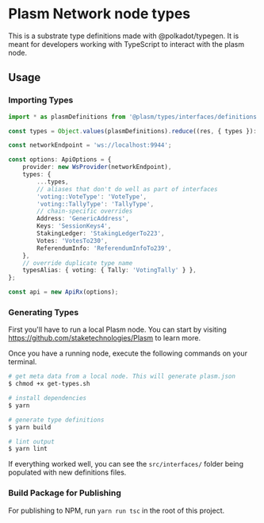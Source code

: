 # Plasm Network node types

This is a substrate type definitions made with @polkadot/typegen.
It is meant for developers working with TypeScript to interact with the plasm node.

## Usage

### Importing Types

```ts
import * as plasmDefinitions from '@plasm/types/interfaces/definitions';

const types = Object.values(plasmDefinitions).reduce((res, { types }): object => ({ ...res, ...types }), {});

const networkEndpoint = 'ws://localhost:9944';

const options: ApiOptions = {
    provider: new WsProvider(networkEndpoint),
    types: {
        ...types,
        // aliases that don't do well as part of interfaces
        'voting::VoteType': 'VoteType',
        'voting::TallyType': 'TallyType',
        // chain-specific overrides
        Address: 'GenericAddress',
        Keys: 'SessionKeys4',
        StakingLedger: 'StakingLedgerTo223',
        Votes: 'VotesTo230',
        ReferendumInfo: 'ReferendumInfoTo239',
    },
    // override duplicate type name
    typesAlias: { voting: { Tally: 'VotingTally' } },
};

const api = new ApiRx(options);
```

### Generating Types

First you'll have to run a local Plasm node.
You can start by visiting <https://github.com/staketechnologies/Plasm> to learn more.

Once you have a running node, execute the following commands on your terminal.

```bash
# get meta data from a local node. This will generate plasm.json
$ chmod +x get-types.sh

# install dependencies
$ yarn

# generate type definitions
$ yarn build

# lint output
$ yarn lint
```

If everything worked well, you can see the `src/interfaces/` folder being populated with new definitions files.

### Build Package for Publishing

For publishing to NPM, run `yarn run tsc` in the root of this project.
